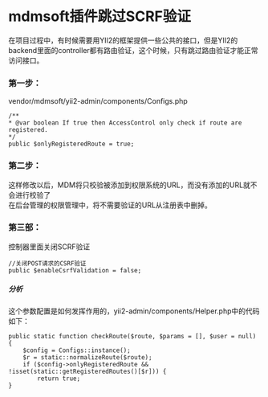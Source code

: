 # mdmsoft插件跳过SCRF验证
在项目过程中，有时候需要用YII2的框架提供一些公共的接口，但是YII2的backend里面的controller都有路由验证，这个时候，只有跳过路由验证才能正常访问接口。

### 第一步：
vendor/mdmsoft/yii2-admin/components/Configs.php
```
/**
* @var boolean If true then AccessControl only check if route are registered.
*/
public $onlyRegisteredRoute = true;
```

### 第二步：
这样修改以后，MDM将只校验被添加到权限系统的URL，而没有添加的URL就不会进行校验了  
在后台管理的权限管理中，将不需要验证的URL从注册表中删掉。

### 第三部：
控制器里面关闭SCRF验证
```
//关闭POST请求的CSRF验证
public $enableCsrfValidation = false;
```

##### 分析
这个参数配置是如何发挥作用的，yii2-admin/components/Helper.php中的代码如下：
```
public static function checkRoute($route, $params = [], $user = null)
{
    $config = Configs::instance();
    $r = static::normalizeRoute($route);
    if ($config->onlyRegisteredRoute && !isset(static::getRegisteredRoutes()[$r])) {
        return true;
}

```